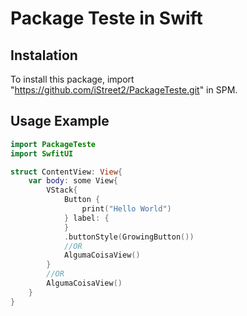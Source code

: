 # Package Teste in Swift

## Instalation

To install this package, import "https://github.com/iStreet2/PackageTeste.git" in SPM.

## Usage Example

```swift
import PackageTeste
import SwfitUI

struct ContentView: View{
    var body: some View{
        VStack{
            Button {
                print("Hello World")
            } label: {
            }
            .buttonStyle(GrowingButton())
            //OR
            AlgumaCoisaView()
        }
        //OR
        AlgumaCoisaView()
    }
}

```
